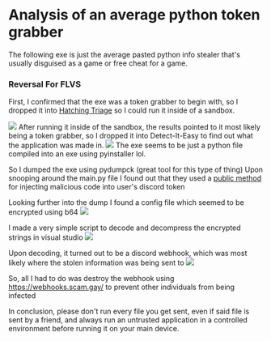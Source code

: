 # Analysis of an average python token grabber

The following exe is just the average pasted python info stealer that's usually disguised as a game or free cheat for a game.

### Reversal For FLVS
First, I confirmed that the exe was a token grabber to begin with, so I dropped it into [Hatching Triage](https://tria.ge/) so
I could run it inside of a sandbox.

<img src="https://cdn.discordapp.com/attachments/829325901984563211/1100420088626159636/image.png">
After running it inside of the sandbox, the results pointed to it most likely being a token grabber, so I dropped it into Detect-It-Easy
to find out what the application was made in.


<img src="https://cdn.discordapp.com/attachments/829325901984563211/1100420777964212224/image.png">
The exe seems to be just a python file compiled into an exe using pyinstaller lol.

So I dumped the exe using pydumpck (great tool for this type of thing)
Upon snooping around the main.py file I found out that they used a [public method](https://raw.githubusercontent.com/KingKrex69/Discord-Injection/main/injection.js
) for injecting malicious code into user's discord token

Looking further into the dump I found a config file which seemed to be encrypted using b64
<img src="https://cdn.discordapp.com/attachments/829325901984563211/1100422327415607477/image.png">

I made a very simple script to decode and decompress the encrypted strings in visual studio 
<img src="https://cdn.discordapp.com/attachments/829325901984563211/1100423146424778862/image.png">

Upon decoding, it turned out to be a discord webhook, which was most likely where the stolen information was being sent to
<img src="https://cdn.discordapp.com/attachments/829325901984563211/1100423528479731822/image.png">

So, all I had to do was destroy the webhook using https://webhooks.scam.gay/ to prevent other individuals from being infected

In conclusion, please don't run every file you get sent, even if said file is sent by a friend, and always run an untrusted application in a controlled
environment before running it on your main device.
